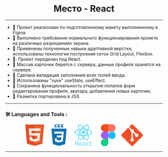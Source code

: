 # <h1 align="center">Место - React</h1>

- - -

- :telescope: Проект реализован по подготовленному макету выполненному в Figma.
- :telescope: Выполнено требование нормального функционирования проекта на различных разрешениях экрана. 
- :telescope: Применены полученные навыки адаптивной верстки, использованы технологии построения сеток Grid Layout, Flexbox.
-  🔭: Проект переделан под React.
- 🔭 Массив карточек берется с сервера, данные профиля хранятся на сервере.
- :telescope: Сделана валидация заполнения всех полей ввода.
- :telescope: Использованы "хуки" useState, useEffect.
- :telescope: Сохранена функциональность открытия попапов форм редактирования профиля, аватара, добавления новых карточек.
- :telescope: Разметка портирована в JSX.

- - -


 ### :hammer_and_wrench: Languages and Tools : 
 <div  align=center>
    <img src="https://github.com/devicons/devicon/blob/master/icons/html5/html5-original.svg" title="HTML5" alt="HTML" width="70" height="70"/>&nbsp;
    <img src="https://github.com/devicons/devicon/blob/master/icons/css3/css3-plain-wordmark.svg"  title="CSS3" alt="CSS" width="70" height="70"/>&nbsp;
  <img src="https://github.com/devicons/devicon/blob/master/icons/react/react-original-wordmark.svg" title="React" alt="React" width="70" height="70"/>&nbsp;
  <img src="https://github.com/devicons/devicon/blob/master/icons/figma/figma-original.svg" title="Figma" alt="Figma" width="70" height="70"/>&nbsp;
<img src="https://github.com/devicons/devicon/blob/master/icons/git/git-original.svg" title="Github" alt="Github" width="70" height="70"/>&nbsp;
</div>

- - -







